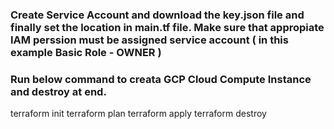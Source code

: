### Create Service Account and download the key.json file and finally set the location in main.tf file. Make sure that appropiate IAM perssion must be assigned service account ( in this example Basic Role - OWNER )

### Run below command to creata GCP Cloud Compute Instance and destroy at end. 

terraform init
terraform plan
terraform apply
terraform destroy


